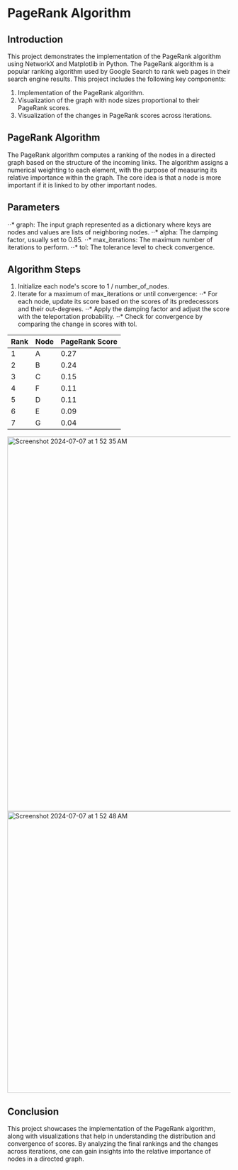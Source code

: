 # PageRank Algorithm

## Introduction
This project demonstrates the implementation of the PageRank algorithm using NetworkX and Matplotlib in Python. The PageRank algorithm is a popular ranking algorithm used by Google Search to rank web pages in their search engine results. This project includes the following key components:

1. Implementation of the PageRank algorithm.
2. Visualization of the graph with node sizes proportional to their PageRank scores.
3. Visualization of the changes in PageRank scores across iterations.
   
## PageRank Algorithm
The PageRank algorithm computes a ranking of the nodes in a directed graph based on the structure of the incoming links. The algorithm assigns a numerical weighting to each element, with the purpose of measuring its relative importance within the graph. The core idea is that a node is more important if it is linked to by other important nodes.

## Parameters
⋅⋅* graph: The input graph represented as a dictionary where keys are nodes and values are lists of neighboring nodes.
⋅⋅* alpha: The damping factor, usually set to 0.85.
⋅⋅* max_iterations: The maximum number of iterations to perform.
⋅⋅* tol: The tolerance level to check convergence.

## Algorithm Steps
1. Initialize each node's score to 1 / number_of_nodes.
2. Iterate for a maximum of max_iterations or until convergence:
   ⋅⋅* For each node, update its score based on the scores of its predecessors and their out-degrees.
   ⋅⋅* Apply the damping factor and adjust the score with the teleportation probability.
   ⋅⋅* Check for convergence by comparing the change in scores with tol.



|Rank | Node  |	PageRank Score |
|-----|-------|----------------|
| 1	  |  A	  |  0.27          |
| 2	  |  B	  |  0.24          |
| 3	  |  C	  |  0.15          |
| 4	  |  F	  |  0.11          |
| 5	  |  D	  |  0.11          |
| 6	  |  E	  |  0.09          |
| 7	  |  G	  |  0.04          |


<img width="844" alt="Screenshot 2024-07-07 at 1 52 35 AM" src="https://github.com/rogerthat-0420/PageRank-Algorithm/assets/140241681/a0400331-9aa4-4a67-a3a8-589763a225cc">

<img width="634" alt="Screenshot 2024-07-07 at 1 52 48 AM" src="https://github.com/rogerthat-0420/PageRank-Algorithm/assets/140241681/bbb9cafe-215e-40d2-89cc-93817eab9509">

## Conclusion
This project showcases the implementation of the PageRank algorithm, along with visualizations that help in understanding the distribution and convergence of scores. By analyzing the final rankings and the changes across iterations, one can gain insights into the relative importance of nodes in a directed graph.
